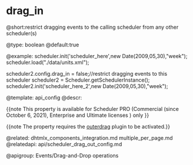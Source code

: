 drag_in
=============
@short:restrict dragging events to the calling scheduler from any other scheduler(s)
	

@type: boolean
@default:true

@example:
scheduler.init('scheduler_here',new Date(2009,05,30),"week");
scheduler.load("./data/units.xml");
 
 
scheduler2.config.drag_in = false;//restrict dragging events to this scheduler 
scheduler2 = Scheduler.getSchedulerInstance();
scheduler2.init('scheduler_here_2',new Date(2009,05,30),"week");

@template:	api_config
@descr:

{{note
This property is available for Scheduler PRO (Commercial (since October 6, 2021), Enterprise and Ultimate licenses ) only
}}

{{note The property requires the [outerdrag](extensions_list.md#outerdrag) plugin to be activated.}}

@related:
	dhtmlx_components_integration.md
    multiple_per_page.md
@relatedapi:
	api/scheduler_drag_out_config.md

@apigroup: Events/Drag-and-Drop operations
	